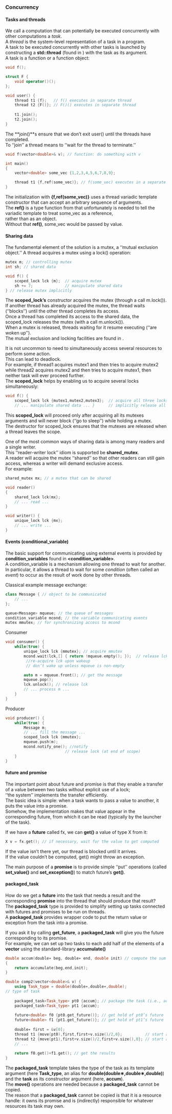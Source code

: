 ### Concurrency

#### Tasks and threads
We call a computation that can potentially be executed concurrently with other computations a *task*. \
A *thread* is the system-level representation of a task in a program. \
A task to be executed concurrently with other tasks is launched by constructing a **std::thread** (found in **<thread>**) with the task as its argument. \
A task is a function or a function object:
```cpp
void f();

struct F {
	void operator()();
};

void user() {
	thread t1 {f};   // f() executes in separate thread
	thread t2 {F()}; // F()() executes in separate thread
	
	t1.join(); 
	t2.join();
}
```
The **join()**s ensure that we don’t exit user() until the threads have completed. \
To ‘‘join’’ a thread means to ‘‘wait for the thread to terminate.’’

```cpp
void f(vector<double>& v); // function: do something with v

int main()
{
	vector<double> some_vec {1,2,3,4,5,6,7,8,9};

	thread t1 {f,ref(some_vec)}; // f(some_vec) executes in a separate thread
}
```
The initialization with **{f,ref(some_vec)}** uses a thread variadic template constructor that can accept an arbitrary sequence of arguments. \
The **ref()** is a type function from **<functional>** that unfortunately is needed to tell the variadic template to treat some_vec as a reference, \
rather than as an object. \
Without that **ref()**, some_vec would be passed by value.

#### Sharing data
The fundamental element of the solution is a mutex, a ‘‘mutual exclusion object.’’ A thread acquires a mutex using a lock() operation:
```cpp
mutex m; // controlling mutex 
int sh; // shared data

void f() {
	scoped_lock lck {m};  // acquire mutex
	sh += 7;              // manipulate shared data
} // release mutex implicitly
```
The **scoped_lock’s** constructor acquires the mutex (through a call m.lock()). \
If another thread has already acquired the mutex, the thread waits (‘‘blocks’’) until the other thread completes its access. \
Once a thread has completed its access to the shared data, the scoped_lock releases the mutex (with a call m.unlock()). \
When a mutex is released, threads waiting for it resume executing (‘‘are woken up’’). \
The mutual exclusion and locking facilities are found in **<mutex>**.

It is not uncommon to need to simultaneously access several resources to perform some action. \
This can lead to deadlock. \
For example, if thread1 acquires mutex1 and then tries to acquire mutex2 while thread2 acquires mutex2 and then tries to acquire mutex1, then neither task will ever proceed further. \
The **scoped_lock** helps by enabling us to acquire several locks simultaneously:
```cpp
void f() {
	scoped_lock lck {mutex1,mutex2,mutex3};  // acquire all three locks
	// ... manipulate shared data ... }      // implicitly release all mutexes
```
This **scoped_lock** will proceed only after acquiring all its mutexes arguments and will never block (‘‘go to sleep’’) while holding a mutex. \
The destructor for scoped_lock ensures that the mutexes are released when a thread leaves the scope.

One of the most common ways of sharing data is among many readers and a single writer. \
This ‘‘reader-writer lock’’ idiom is supported be **shared_mutex**. \
A reader will acquire the mutex ‘‘shared’’ so that other readers can still gain access, whereas a writer will demand exclusive access. \
For example:
```cpp
shared_mutex mx; // a mutex that can be shared 

void reader()
{
	shared_lock lck(mx};
	// ... read ... 
}

void writer() {
	unique_lock lck {mx};
	// ... write ... 
}
```

#### Events (conditional_variable)
The basic support for communicating using external events is provided by **condition_variables** found in **<condition_variable>**. \
A condition_variable is a mechanism allowing one thread to wait for another. \
In particular, it allows a thread to wait for some *condition* (often called an *event*) to occur as the result of work done by other threads.

Classical example message exchange:
```cpp
class Message { // object to be communicated 
	// ...
};

queue<Message> mqueue; // the queue of messages 
condition_variable mcond; // the variable communicating events 
mutex mmutex; // for synchronizing access to mcond
```
Consumer
```cpp
void consumer() {
	while(true) {
		unique_lock lck {mmutex}; // acquire mmutex 
		mcond.wait(lck,[] { return !mqueue.empty(); });  // release lck and wait 
		 //re-acquire lck upon wakeup
		 // don’t wake up unless mqueue is non-empty 

		auto m = mqueue.front(); // get the message
		mqueue.pop();
		lck.unlock(); // release lck 
		// ... process m ...	
	} 
}
```

Producer
```cpp
void producer() {
	while(true) { 
		Message m;
		// ... fill the message ...
		scoped_lock lck {mmutex}; 
		mqueue.push(m);
		mcond.notify_one(); //notify
						  // release lock (at end of scope) 
	}
} 
```

#### future and promise
The important point about future and promise is that they enable a transfer of a value between two tasks without explicit use of a lock; \
‘‘the system’’ implements the transfer efficiently. \
The basic idea is simple: when a task wants to pass a value to another, it puts the value into a promise. \
Somehow, the implementation makes that value appear in the corresponding future, from which it can be read (typically by the launcher of the task).

If we have a **future<X>** called fx, we can **get()** a value of type X from it: 
```cpp
X v = fx.get(); // if necessary, wait for the value to get computed
```
If the value isn’t there yet, our thread is blocked until it arrives. \
If the value couldn’t be computed, get() might throw an exception.

The main purpose of a **promise** is to provide simple ‘‘put’’ operations (called **set_value()** and **set_exception()**) to match future’s **get()**.

#### packaged_task
How do we get a **future** into the task that needs a result and the corresponding **promise** into the thread that should produce that result? \
The **packaged_task** type is provided to simplify setting up tasks connected with futures and promises to be run on threads. \
A **packaged_task** provides wrapper code to put the return value or exception from the task into a promise.

If you ask it by calling **get_future**, a **packaged_task** will give you the future corresponding to its promise. \
For example, we can set up two tasks to each add half of the elements of a **vector<double>** using the standard-library **accumulate()** 
```cpp
double accum(double∗ beg, double∗ end, double init) // compute the sum of [beg:end) starting with the initial value init
{
	return accumulate(beg,end,init);
}

double comp2(vector<double>& v) {
	using Task_type = double(double∗,double∗,double); 
// type of task
	
	packaged_task<Task_type> pt0 {accum}; // package the task (i.e., accum)
	packaged_task<Task_type> pt1 {accum};
	
	future<double> f0 {pt0.get_future()}; // get hold of pt0’s future 
	future<double> f1 {pt1.get_future()}; // get hold of pt1’s future
	
	double∗ first = &v[0];
	thread t1 {move(pt0),first,first+v.size()/2,0};          // start a thread for pt0 
	thread t2 {move(pt1),first+v.size()/2,first+v.size(),0}; // start a thread for pt1
	// ...
	
	return f0.get()+f1.get(); // get the results
}
```
The **packaged_task** template takes the type of the task as its template argument (here **Task_type**, an alias for **double(double∗,double∗,double)**) \
and the **task** as its constructor argument (here, **accum**). \
The **move()** operations are needed because a **packaged_task** cannot be copied. \
The reason that a **packaged_task** cannot be copied is that it is a resource handle: it owns its promise and is (indirectly) responsible for whatever resources its task may own.
